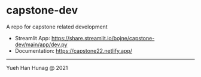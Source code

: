 # capstone-dev
A repo for capstone related development

- Streamlit App: https://share.streamlit.io/bojne/capstone-dev/main/app/dev.py
- Documentation: https://capstone22.netlify.app/

---
Yueh Han Hunag @ 2021